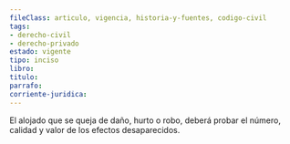 ```yaml
---
fileClass: articulo, vigencia, historia-y-fuentes, codigo-civil
tags:
- derecho-civil
- derecho-privado
estado: vigente
tipo: inciso
libro:
titulo:
parrafo:
corriente-juridica:
---
```

El alojado que se queja de daño, hurto o robo, deberá probar el número, calidad y valor de los efectos desaparecidos.